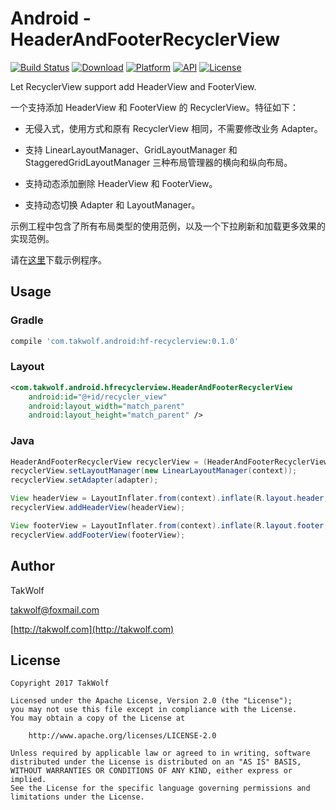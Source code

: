 # Android - HeaderAndFooterRecyclerView #

[![Build Status](https://travis-ci.org/TakWolf/Android-HeaderAndFooterRecyclerView.svg?branch=master)](https://travis-ci.org/TakWolf/Android-HeaderAndFooterRecyclerView)
[![Download](https://api.bintray.com/packages/takwolf/maven/Android-HeaderAndFooterRecyclerView/images/download.svg)](https://bintray.com/takwolf/maven/Android-HeaderAndFooterRecyclerView/_latestVersion)
[![Platform](https://img.shields.io/badge/platform-Android-green.svg?style=flat)](https://www.android.com)
[![API](https://img.shields.io/badge/API-9%2B-brightgreen.svg?style=flat)](https://android-arsenal.com/api?level=9)
[![License](https://img.shields.io/github/license/TakWolf/Android-HeaderAndFooterRecyclerView.svg?style=flat)](http://www.apache.org/licenses/LICENSE-2.0)

Let RecyclerView support add HeaderView and FooterView.

一个支持添加 HeaderView 和 FooterView 的 RecyclerView。特征如下：

- 无侵入式，使用方式和原有 RecyclerView 相同，不需要修改业务 Adapter。

- 支持 LinearLayoutManager、GridLayoutManager 和 StaggeredGridLayoutManager 三种布局管理器的横向和纵向布局。

- 支持动态添加删除 HeaderView 和 FooterView。

- 支持动态切换 Adapter 和 LayoutManager。

示例工程中包含了所有布局类型的使用范例，以及一个下拉刷新和加载更多效果的实现范例。

请在[这里](https://fir.im/hfrecyclerview)下载示例程序。

## Usage ##

### Gradle ###

``` gradle
compile 'com.takwolf.android:hf-recyclerview:0.1.0'
```

### Layout ###

``` xml
<com.takwolf.android.hfrecyclerview.HeaderAndFooterRecyclerView
    android:id="@+id/recycler_view"
    android:layout_width="match_parent"
    android:layout_height="match_parent" />
```

### Java ###

``` java
HeaderAndFooterRecyclerView recyclerView = (HeaderAndFooterRecyclerView) findViewById(R.id.recycler_view);
recyclerView.setLayoutManager(new LinearLayoutManager(context));
recyclerView.setAdapter(adapter);

View headerView = LayoutInflater.from(context).inflate(R.layout.header, recyclerView.getHeaderContainer(), false);
recyclerView.addHeaderView(headerView);

View footerView = LayoutInflater.from(context).inflate(R.layout.footer, recyclerView.getFooterContainer(), false);
recyclerView.addFooterView(footerView);
```

## Author ##

TakWolf

[takwolf@foxmail.com](mailto:takwolf@foxmail.com)

[http://takwolf.com](http://takwolf.com)

## License ##

```
Copyright 2017 TakWolf

Licensed under the Apache License, Version 2.0 (the "License");
you may not use this file except in compliance with the License.
You may obtain a copy of the License at

    http://www.apache.org/licenses/LICENSE-2.0

Unless required by applicable law or agreed to in writing, software
distributed under the License is distributed on an "AS IS" BASIS,
WITHOUT WARRANTIES OR CONDITIONS OF ANY KIND, either express or implied.
See the License for the specific language governing permissions and
limitations under the License.
```
